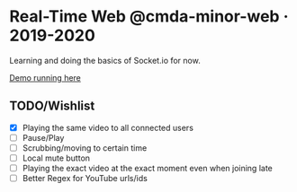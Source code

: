 # Real-Time Web @cmda-minor-web · 2019-2020

Learning and doing the basics of Socket.io for now.

[Demo running here](https://socket-1920.herokuapp.com/)

## TODO/Wishlist

- [x] Playing the same video to all connected users
- [ ] Pause/Play
- [ ] Scrubbing/moving to certain time
- [ ] Local mute button
- [ ] Playing the exact video at the exact moment even when joining late
- [ ] Better Regex for YouTube urls/ids
